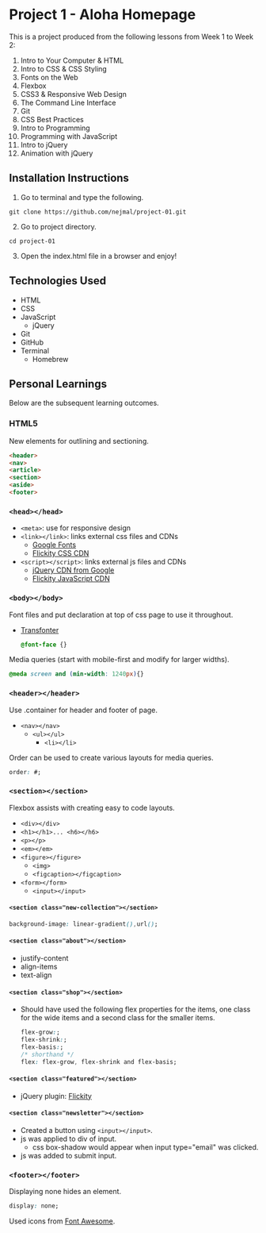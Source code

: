 # Project 1 - Aloha Homepage

This is a project produced from the following lessons from Week 1 to Week 2:

1. Intro to Your Computer & HTML
2. Intro to CSS & CSS Styling
3. Fonts on the Web
4. Flexbox
5. CSS3 & Responsive Web Design
6. The Command Line Interface
7. Git
8. CSS Best Practices
9. Intro to Programming
10. Programming with JavaScript
11. Intro to jQuery
12. Animation with jQuery

## Installation Instructions
1. Go to terminal and type the following.
```
git clone https://github.com/nejmal/project-01.git
```
2. Go to project directory.
```
cd project-01
```
3. Open the index.html file in a browser and enjoy!

## Technologies Used
- HTML
- CSS
- JavaScript
  - jQuery
- Git
- GitHub
- Terminal
  - Homebrew

## Personal Learnings
Below are the subsequent learning outcomes.

### HTML5
New elements for outlining and sectioning.
```html
<header>
<nav>
<article>
<section>
<aside>
<footer>
```

### **`<head></head>`**
- `<meta>`: use for responsive design
- `<link></link>`: links external css files and CDNs
  - [Google Fonts](https://fonts.google.com/)
  - [Flickity CSS CDN](https://flickity.metafizzy.co/#cdn)
- `<script></script>`: links external js files and CDNs
  - [jQuery CDN from Google](https://developers.google.com/speed/libraries/#jquery)
  - [Flickity JavaScript CDN](https://flickity.metafizzy.co/#cdn)

### **`<body></body>`**
Font files and put declaration at top of css page to use it throughout.
- [Transfonter](https://transfonter.org/)
  ```css
  @font-face {} 
  ```

Media queries (start with mobile-first and modify for larger widths).
```css
@meda screen and (min-width: 1240px){}
```

### **`<header></header>`**
Use .container for header and footer of page.
- `<nav></nav>`
  - `<ul></ul>`
    - `<li></li>`

Order can be used to create various layouts for media queries.
```css
order: #;
```

### **`<section></section>`**
Flexbox assists with creating easy to code layouts.
- `<div></div>`
- `<h1></h1>... <h6></h6>`
- `<p></p>`
- `<em></em>`
- `<figure></figure>`
  - `<img>`
  - `<figcaption></figcaption>`
- `<form></form>`
  - `<input></input>`

#### `<section class="new-collection"></section>`
```css
background-image: linear-gradient(),url();
``` 

#### `<section class="about"></section>`
- justify-content
- align-items
- text-align

#### `<section class="shop"></section>` 
- Should have used the following flex properties for the items, one class for the wide items and a second class for the smaller items.
  ```css
  flex-grow:;
  flex-shrink:;
  flex-basis:;
  /* shorthand */
  flex: flex-grow, flex-shrink and flex-basis;
  ```

#### `<section class="featured"></section>` 
- jQuery plugin: [Flickity](https://flickity.metafizzy.co/)

#### `<section class="newsletter"></section>`
- Created a button using `<input></input>`.
- js was applied to div of input.
  - css box-shadow would appear when input type="email" was clicked.
- js was added to submit input.

### **`<footer></footer>`**
Displaying none hides an element.
```css
display: none;
```
Used icons from [Font Awesome](https://fontawesome.com/icons?d=gallery&m=free).
